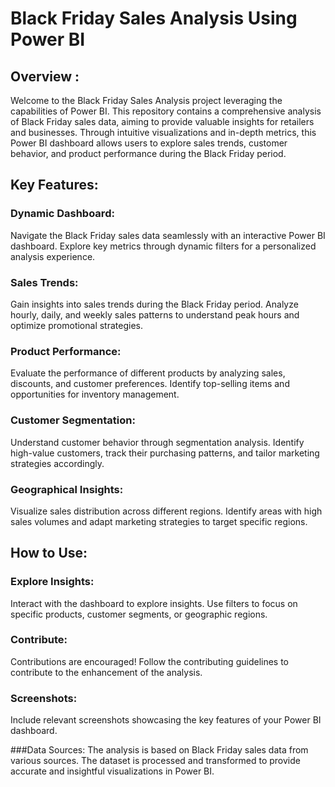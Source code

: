 # Black Friday Sales Analysis Using Power BI
## Overview :
Welcome to the Black Friday Sales Analysis project leveraging the capabilities of Power BI. This repository contains a comprehensive analysis of Black Friday sales data, aiming to provide valuable insights for retailers and businesses. Through intuitive visualizations and in-depth metrics, this Power BI dashboard allows users to explore sales trends, customer behavior, and product performance during the Black Friday period.

## Key Features:
### Dynamic Dashboard:
Navigate the Black Friday sales data seamlessly with an interactive Power BI dashboard. Explore key metrics through dynamic filters for a personalized analysis experience.

### Sales Trends:
Gain insights into sales trends during the Black Friday period. Analyze hourly, daily, and weekly sales patterns to understand peak hours and optimize promotional strategies.

### Product Performance:
Evaluate the performance of different products by analyzing sales, discounts, and customer preferences. Identify top-selling items and opportunities for inventory management.

### Customer Segmentation:
Understand customer behavior through segmentation analysis. Identify high-value customers, track their purchasing patterns, and tailor marketing strategies accordingly.

### Geographical Insights:
Visualize sales distribution across different regions. Identify areas with high sales volumes and adapt marketing strategies to target specific regions.

## How to Use:


### Explore Insights:

Interact with the dashboard to explore insights.
Use filters to focus on specific products, customer segments, or geographic regions.

### Contribute:

Contributions are encouraged! Follow the contributing guidelines to contribute to the enhancement of the analysis.
### Screenshots:

Include relevant screenshots showcasing the key features of your Power BI dashboard.

###Data Sources:
The analysis is based on Black Friday sales data from various sources. The dataset is processed and transformed to provide accurate and insightful visualizations in Power BI.

